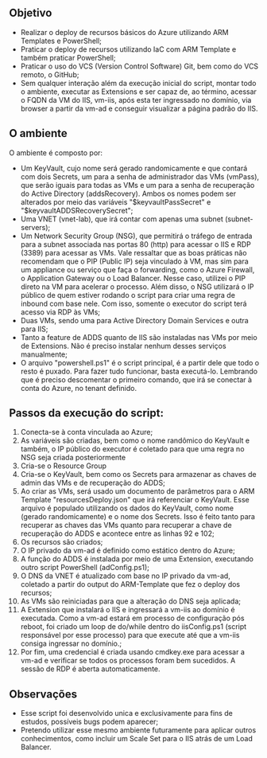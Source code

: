 ## Objetivo

* Realizar o deploy de recursos básicos do Azure utilizando ARM Templates e PowerShell;
* Praticar o deploy de recursos utilizando IaC com ARM Template e também praticar PowerShell;
* Praticar o uso do VCS (Version Control Software) Git, bem como do VCS remoto, o GitHub;
* Sem qualquer interação além da execução inicial do script, montar todo o ambiente, executar as Extensions e ser capaz de, ao término, acessar o FQDN da VM do IIS, vm-iis, após esta ter ingressado no domínio, via browser a partir da vm-ad e conseguir visualizar a página padrão do IIS.

## O ambiente

O ambiente é composto por:

* Um KeyVault, cujo nome será gerado randomicamente e que contará com dois Secrets, um para a senha de administrador das VMs (vmPass), que serão iguais para todas as VMs e um para a senha de recuperação do Active Directory (addsRecovery). Ambos os nomes podem ser alterados por meio das variáveis "$keyvaultPassSecret" e "$keyvaultADDSRecoverySecret";
* Uma VNET (vnet-lab), que irá contar com apenas uma subnet (subnet-servers);
* Um Network Security Group (NSG), que permitirá o tráfego de entrada para a subnet associada nas portas 80 (http) para acessar o IIS e RDP (3389) para acessar as VMs. Vale ressaltar que as boas práticas não recomendam que o PIP (Public IP) seja vinculado à VM, mas sim para um appliance ou serviço que faça o forwarding, como o Azure Firewall, o Application Gateway ou o Load Balancer. Nesse caso, utilizei o PIP direto na VM para acelerar o processo. Além disso, o NSG utilizará o IP público de quem estiver rodando o script para criar uma regra de inbound com base nele. Com isso, somente o executor do script terá acesso via RDP às VMs;
* Duas VMs, sendo uma para Active Directory Domain Services e outra para IIS;
* Tanto a feature de ADDS quanto de IIS são instaladas nas VMs por meio de Extensions. Não é preciso instalar nenhum desses serviços manualmente;
* O arquivo "powershell.ps1" é o script principal, é a partir dele que todo o resto é puxado. Para fazer tudo funcionar, basta executá-lo. Lembrando que é preciso descomentar o primeiro comando, que irá se conectar à conta do Azure, no tenant definido.

## Passos da execução do script:

1. Conecta-se à conta vinculada ao Azure;
2. As variáveis são criadas, bem como o nome randômico do KeyVault e também, o IP público do executor é coletado para que uma regra no NSG seja criada posteriormente
3. Cria-se o Resource Group
4. Cria-se o KeyVault, bem como os Secrets para armazenar as chaves de admin das VMs e de recuperação do ADDS;
5. Ao criar as VMs, será usado um documento de parâmetros para o ARM Template "resourcesDeploy.json" que irá referenciar o KeyVault. Esse arquivo é populado utilizando os dados do KeyVault, como nome (gerado randomicamente) e o nome dos Secrets. Isso é feito tanto para recuperar as chaves das VMs quanto para recuperar a chave de recuperação do ADDS e acontece entre as linhas 92 e 102;
6. Os recursos são criados;
7. O IP privado da vm-ad é definido como estático dentro do Azure;
8. A função do ADDS é instalada por meio de uma Extension, executando outro script PowerShell (adConfig.ps1);
9. O DNS da VNET é atualizado com base no IP privado da vm-ad, coletado a partir do output do ARM-Template que fez o deploy dos recursos;
10. As VMs são reiniciadas para que a alteração do DNS seja aplicada;
11. A Extension que instalará o IIS e ingressará a vm-iis ao domínio é executada. Como a vm-ad estará em processo de configuração pós reboot, foi criado um loop de do/while dentro do iisConfig.ps1 (script responsável por esse processo) para que execute até que a vm-iis consiga ingressar no domínio.;
12. Por fim, uma credencial é criada usando cmdkey.exe para acessar a vm-ad e verificar se todos os processos foram bem sucedidos. A sessão de RDP é aberta automaticamente.

## Observações

* Esse script foi desenvolvido unica e exclusivamente para fins de estudos, possíveis bugs podem aparecer;
* Pretendo utilizar esse mesmo ambiente futuramente para aplicar outros conhecimentos, como incluir um Scale Set para o IIS atrás de um Load Balancer.